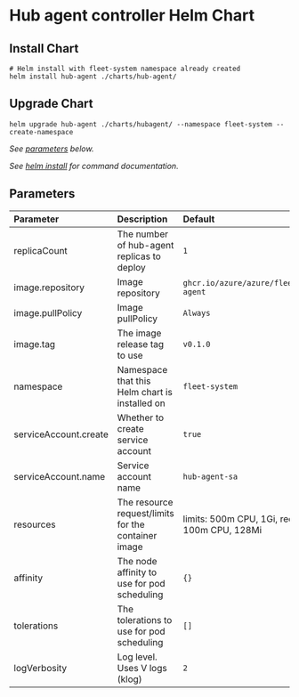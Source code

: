 # Hub agent controller Helm Chart

## Install Chart

```console
# Helm install with fleet-system namespace already created
helm install hub-agent ./charts/hub-agent/
```

## Upgrade Chart

```console
helm upgrade hub-agent ./charts/hubagent/ --namespace fleet-system --create-namespace
```

_See [parameters](#parameters) below._

_See [helm install](https://helm.sh/docs/helm/helm_install/) for command documentation._

## Parameters

| Parameter             | Description                                         | Default                                          |
|:----------------------|:----------------------------------------------------|:-------------------------------------------------|
| replicaCount          | The number of hub-agent replicas to deploy          | `1`                                              |
| image.repository      | Image repository                                    | `ghcr.io/azure/azure/fleet/hub-agent`            |
| image.pullPolicy      | Image pullPolicy                                    | `Always`                                         |
| image.tag             | The image release tag to use                        | `v0.1.0`                                         |
| namespace             | Namespace that this Helm chart is installed on      | `fleet-system`                                   |
| serviceAccount.create | Whether to create service account                   | `true`                                           |
| serviceAccount.name   | Service account name                                | `hub-agent-sa`                                   |
| resources             | The resource request/limits for the container image | limits: 500m CPU, 1Gi, requests: 100m CPU, 128Mi |
| affinity              | The node affinity to use for pod scheduling         | `{}`                                             |
| tolerations           | The tolerations to use for pod scheduling           | `[]`                                             |
| logVerbosity          | Log level. Uses V logs (klog)                       | `2`                                              |

